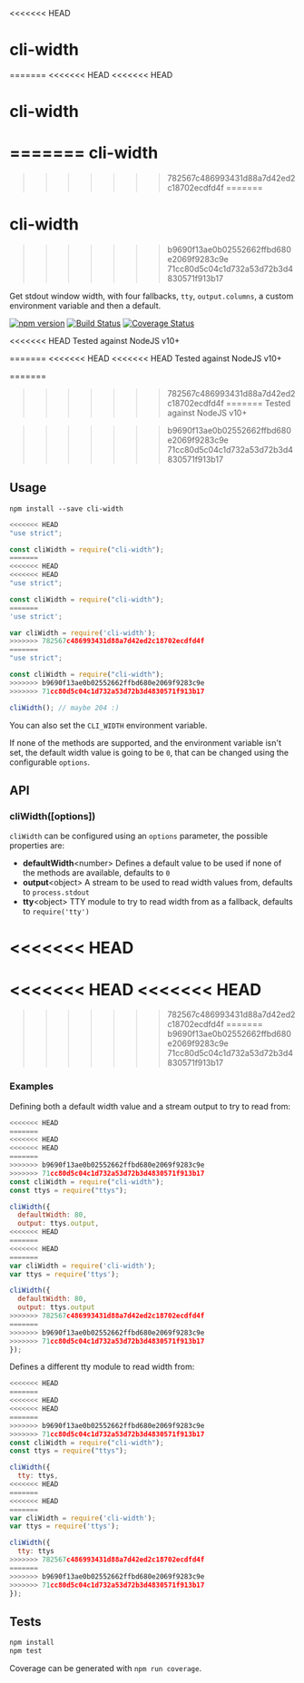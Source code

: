 <<<<<<< HEAD
# cli-width
=======
<<<<<<< HEAD
<<<<<<< HEAD
# cli-width
=======
cli-width
=========
>>>>>>> 782567c486993431d88a7d42ed2c18702ecdfd4f
=======
# cli-width
>>>>>>> b9690f13ae0b02552662ffbd680e2069f9283c9e
>>>>>>> 71cc80d5c04c1d732a53d72b3d4830571f913b17

Get stdout window width, with four fallbacks, `tty`, `output.columns`, a custom environment variable and then a default.

[![npm version](https://badge.fury.io/js/cli-width.svg)](http://badge.fury.io/js/cli-width)
[![Build Status](https://travis-ci.org/knownasilya/cli-width.svg)](https://travis-ci.org/knownasilya/cli-width)
[![Coverage Status](https://coveralls.io/repos/knownasilya/cli-width/badge.svg?branch=master&service=github)](https://coveralls.io/github/knownasilya/cli-width?branch=master)

<<<<<<< HEAD
Tested against NodeJS v10+

=======
<<<<<<< HEAD
<<<<<<< HEAD
Tested against NodeJS v10+

=======
>>>>>>> 782567c486993431d88a7d42ed2c18702ecdfd4f
=======
Tested against NodeJS v10+

>>>>>>> b9690f13ae0b02552662ffbd680e2069f9283c9e
>>>>>>> 71cc80d5c04c1d732a53d72b3d4830571f913b17
## Usage

```
npm install --save cli-width
```

```js
<<<<<<< HEAD
"use strict";

const cliWidth = require("cli-width");
=======
<<<<<<< HEAD
<<<<<<< HEAD
"use strict";

const cliWidth = require("cli-width");
=======
'use strict';

var cliWidth = require('cli-width');
>>>>>>> 782567c486993431d88a7d42ed2c18702ecdfd4f
=======
"use strict";

const cliWidth = require("cli-width");
>>>>>>> b9690f13ae0b02552662ffbd680e2069f9283c9e
>>>>>>> 71cc80d5c04c1d732a53d72b3d4830571f913b17

cliWidth(); // maybe 204 :)
```

You can also set the `CLI_WIDTH` environment variable.

If none of the methods are supported, and the environment variable isn't set,
the default width value is going to be `0`, that can be changed using the configurable `options`.

## API

### cliWidth([options])

`cliWidth` can be configured using an `options` parameter, the possible properties are:

- **defaultWidth**\<number\> Defines a default value to be used if none of the methods are available, defaults to `0`
- **output**\<object\> A stream to be used to read width values from, defaults to `process.stdout`
- **tty**\<object\> TTY module to try to read width from as a fallback, defaults to `require('tty')`

<<<<<<< HEAD
=======
<<<<<<< HEAD
<<<<<<< HEAD
=======

>>>>>>> 782567c486993431d88a7d42ed2c18702ecdfd4f
=======
>>>>>>> b9690f13ae0b02552662ffbd680e2069f9283c9e
>>>>>>> 71cc80d5c04c1d732a53d72b3d4830571f913b17
### Examples

Defining both a default width value and a stream output to try to read from:

```js
<<<<<<< HEAD
=======
<<<<<<< HEAD
<<<<<<< HEAD
=======
>>>>>>> b9690f13ae0b02552662ffbd680e2069f9283c9e
>>>>>>> 71cc80d5c04c1d732a53d72b3d4830571f913b17
const cliWidth = require("cli-width");
const ttys = require("ttys");

cliWidth({
  defaultWidth: 80,
  output: ttys.output,
<<<<<<< HEAD
=======
<<<<<<< HEAD
=======
var cliWidth = require('cli-width');
var ttys = require('ttys');

cliWidth({
  defaultWidth: 80,
  output: ttys.output
>>>>>>> 782567c486993431d88a7d42ed2c18702ecdfd4f
=======
>>>>>>> b9690f13ae0b02552662ffbd680e2069f9283c9e
>>>>>>> 71cc80d5c04c1d732a53d72b3d4830571f913b17
});
```

Defines a different tty module to read width from:

```js
<<<<<<< HEAD
=======
<<<<<<< HEAD
<<<<<<< HEAD
=======
>>>>>>> b9690f13ae0b02552662ffbd680e2069f9283c9e
>>>>>>> 71cc80d5c04c1d732a53d72b3d4830571f913b17
const cliWidth = require("cli-width");
const ttys = require("ttys");

cliWidth({
  tty: ttys,
<<<<<<< HEAD
=======
<<<<<<< HEAD
=======
var cliWidth = require('cli-width');
var ttys = require('ttys');

cliWidth({
  tty: ttys
>>>>>>> 782567c486993431d88a7d42ed2c18702ecdfd4f
=======
>>>>>>> b9690f13ae0b02552662ffbd680e2069f9283c9e
>>>>>>> 71cc80d5c04c1d732a53d72b3d4830571f913b17
});
```

## Tests

```bash
npm install
npm test
```

Coverage can be generated with `npm run coverage`.

